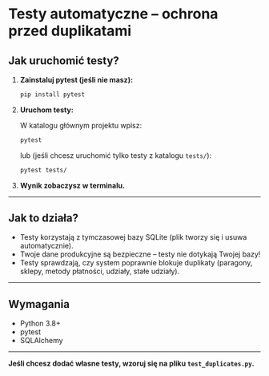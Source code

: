 # Testy automatyczne – ochrona przed duplikatami

## Jak uruchomić testy?

1. **Zainstaluj pytest (jeśli nie masz):**
   
   ```bash
   pip install pytest
   ```

2. **Uruchom testy:**
   
   W katalogu głównym projektu wpisz:
   
   ```bash
   pytest
   ```
   lub (jeśli chcesz uruchomić tylko testy z katalogu `tests/`):
   ```bash
   pytest tests/
   ```

3. **Wynik zobaczysz w terminalu.**

---

## Jak to działa?
- Testy korzystają z tymczasowej bazy SQLite (plik tworzy się i usuwa automatycznie).
- Twoje dane produkcyjne są bezpieczne – testy nie dotykają Twojej bazy!
- Testy sprawdzają, czy system poprawnie blokuje duplikaty (paragony, sklepy, metody płatności, udziały, stałe udziały).

---

## Wymagania
- Python 3.8+
- pytest
- SQLAlchemy

---

**Jeśli chcesz dodać własne testy, wzoruj się na pliku `test_duplicates.py`.** 